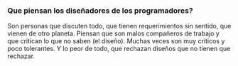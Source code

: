 ###  Que piensan los diseñadores de los programadores?

Son personas que discuten todo, que tienen requerimientos sin sentido, que vienen de otro planeta. Piensan que son malos compañeros de trabajo y que critican lo que no saben (el diseño). Muchas veces son muy críticos y poco tolerantes. Y lo peor de todo, que rechazan diseños que no tienen que rechazar.